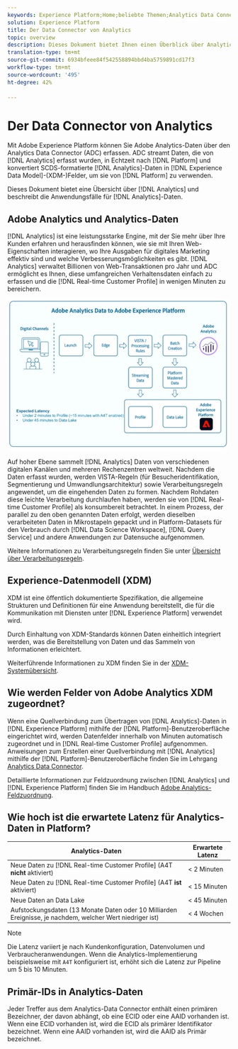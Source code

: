 ```yaml
---
keywords: Experience Platform;Home;beliebte Themen;Analytics Data Connector;Analytics;Analytics
solution: Experience Platform
title: Der Data Connector von Analytics
topic: overview
description: Dieses Dokument bietet Ihnen einen Überblick über Analytics und beschreibt die Anwendungsfälle für Analytics-Daten.
translation-type: tm+mt
source-git-commit: 6934bfeee84f542558894bbd4ba5759891cd17f3
workflow-type: tm+mt
source-wordcount: '495'
ht-degree: 42%

---
```



# Der Data Connector von Analytics

Mit Adobe Experience Platform können Sie Adobe Analytics-Daten über den Analytics Data Connector (ADC) erfassen. ADC streamt Daten, die von [!DNL Analytics] erfasst wurden, in Echtzeit nach [!DNL Platform] und konvertiert SCDS-formatierte [!DNL Analytics]-Daten in [!DNL Experience Data Model]-(XDM-)Felder, um sie von [!DNL Platform] zu verwenden.

Dieses Dokument bietet eine Übersicht über [!DNL Analytics] und beschreibt die Anwendungsfälle für [!DNL Analytics]-Daten.

## Adobe Analytics und Analytics-Daten

[!DNL Analytics] ist eine leistungsstarke Engine, mit der Sie mehr über Ihre Kunden erfahren und herausfinden können, wie sie mit Ihren Web-Eigenschaften interagieren, wo Ihre Ausgaben für digitales Marketing effektiv sind und welche Verbesserungsmöglichkeiten es gibt. [!DNL Analytics] verwaltet Billionen von Web-Transaktionen pro Jahr und ADC ermöglicht es Ihnen, diese umfangreichen Verhaltensdaten einfach zu erfassen und die  [!DNL Real-time Customer Profile] in wenigen Minuten zu bereichern.

![](./images/analytics-data-experience-platform.png)

Auf hoher Ebene sammelt [!DNL Analytics] Daten von verschiedenen digitalen Kanälen und mehreren Rechenzentren weltweit. Nachdem die Daten erfasst wurden, werden VISTA-Regeln (für Besucheridentifikation, Segmentierung und Umwandlungsarchitektur) sowie Verarbeitungsregeln angewendet, um die eingehenden Daten zu formen. Nachdem Rohdaten diese leichte Verarbeitung durchlaufen haben, werden sie von [!DNL Real-time Customer Profile] als konsumbereit betrachtet. In einem Prozess, der parallel zu den oben genannten Daten erfolgt, werden dieselben verarbeiteten Daten in Mikrostapeln gepackt und in Platform-Datasets für den Verbrauch durch [!DNL Data Science Workspace], [!DNL Query Service] und andere Anwendungen zur Datensuche aufgenommen.

Weitere Informationen zu Verarbeitungsregeln finden Sie unter [Übersicht über Verarbeitungsregeln](https://docs.adobe.com/content/help/de-DE/analytics/admin/admin-tools/processing-rules/processing-rules.html).

## Experience-Datenmodell (XDM)

XDM ist eine öffentlich dokumentierte Spezifikation, die allgemeine Strukturen und Definitionen für eine Anwendung bereitstellt, die für die Kommunikation mit Diensten unter [!DNL Experience Platform] verwendet wird.

Durch Einhaltung von XDM-Standards können Daten einheitlich integriert werden, was die Bereitstellung von Daten und das Sammeln von Informationen erleichtert.

Weiterführende Informationen zu XDM finden Sie in der [XDM-Systemübersicht](../../../xdm/home.md).

## Wie werden Felder von Adobe Analytics XDM zugeordnet?

Wenn eine Quellverbindung zum Übertragen von [!DNL Analytics]-Daten in [!DNL Experience Platform] mithilfe der [!DNL Platform]-Benutzeroberfläche eingerichtet wird, werden Datenfelder innerhalb von Minuten automatisch zugeordnet und in [!DNL Real-time Customer Profile] aufgenommen. Anweisungen zum Erstellen einer Quellverbindung mit [!DNL Analytics] mithilfe der [!DNL Platform]-Benutzeroberfläche finden Sie im Lehrgang [Analytics Data Connector](../../tutorials/ui/create/adobe-applications/analytics.md).

Detaillierte Informationen zur Feldzuordnung zwischen [!DNL Analytics] und [!DNL Experience Platform] finden Sie im Handbuch [Adobe Analytics-Feldzuordnung](./mapping/analytics.md).

## Wie hoch ist die erwartete Latenz für Analytics-Daten in Platform?

| Analytics-Daten | Erwartete Latenz |
| -------------- | ---------------- |
| Neue Daten zu [!DNL Real-time Customer Profile] (A4T **nicht** aktiviert) | &lt; 2 Minuten |
| Neue Daten zu [!DNL Real-time Customer Profile] (A4T **ist** aktiviert) | &lt; 15 Minuten |
| Neue Daten an Data Lake | &lt; 45 Minuten |
| Aufstockungsdaten (13 Monate Daten oder 10 Milliarden Ereignisse, je nachdem, welcher Wert niedriger ist) | &lt; 4 Wochen |

>[!NOTE]
>
> Die Latenz variiert je nach Kundenkonfiguration, Datenvolumen und Verbraucheranwendungen. Wenn die Analytics-Implementierung beispielsweise mit `A4T` konfiguriert ist, erhöht sich die Latenz zur Pipeline um 5 bis 10 Minuten.

## Primär-IDs in Analytics-Daten

Jeder Treffer aus dem Analytics-Data Connector enthält einen primären Bezeichner, der davon abhängt, ob eine ECID oder eine AAID vorhanden ist. Wenn eine ECID vorhanden ist, wird die ECID als primärer Identifikator bezeichnet. Wenn eine AAID vorhanden ist, wird die AAID als Primär bezeichnet.